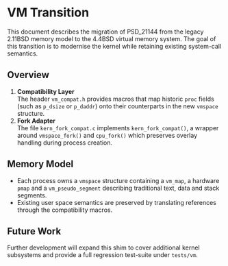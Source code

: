 # VM Transition

This document describes the migration of PSD_21144 from the legacy
2.11BSD memory model to the 4.4BSD virtual memory system.  The goal of
this transition is to modernise the kernel while retaining existing
system-call semantics.

## Overview

1. **Compatibility Layer**  
   The header `vm_compat.h` provides macros that map historic `proc`
   fields (such as `p_dsize` or `p_daddr`) onto their counterparts in
the new `vmspace` structure.
2. **Fork Adapter**  
   The file `kern_fork_compat.c` implements `kern_fork_compat()`, a
   wrapper around `vmspace_fork()` and `cpu_fork()` which preserves
   overlay handling during process creation.

## Memory Model

- Each process owns a `vmspace` structure containing a `vm_map`, a
  hardware `pmap` and a `vm_pseudo_segment` describing traditional text,
  data and stack segments.
- Existing user space semantics are preserved by translating references
  through the compatibility macros.

## Future Work

Further development will expand this shim to cover additional kernel
subsystems and provide a full regression test-suite under `tests/vm`.
